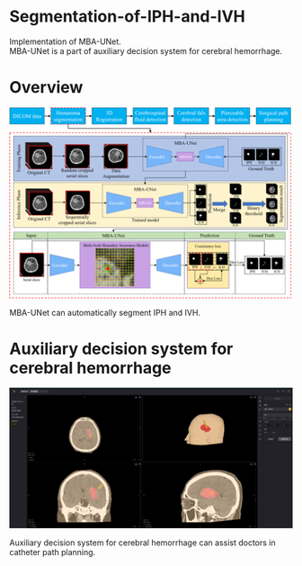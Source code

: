 # Segmentation-of-IPH-and-IVH
<p>Implementation of MBA-UNet.<br>
MBA-UNet is a part of auxiliary decision system for cerebral hemorrhage.<p>
  
# Overview
![Architecture](/Architecture.png "Architecture")
<p>MBA-UNet can automatically segment IPH and IVH.<p>
  
# Auxiliary decision system for cerebral hemorrhage
![Auxiliary decision system for cerebral hemorrhage](/ADS.png "Auxiliary decision system for cerebral hemorrhage")
<p>Auxiliary decision system for cerebral hemorrhage can assist doctors in catheter path planning.<p>
